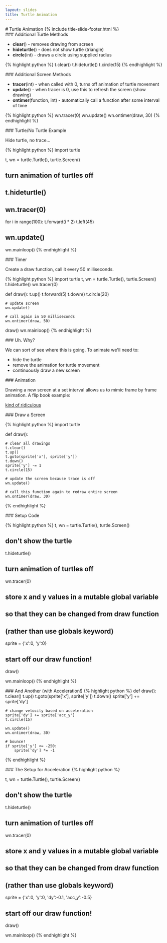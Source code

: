 ```yaml
---
layout: slides
title: Turtle Animation 
---
```

<section markdown="block" class="title-slide">
# Turtle Animation
{% include title-slide-footer.html %}
</section>

<section markdown="block">
### Additional Turtle Methods

* __clear__() - removes drawing from screen
* __hideturtle__() - does not show turtle (triangle)
* __circle__(int) - draws a circle using supplied radius

{% highlight python %}
t.clear()
t.hideturtle()
t.circle(15)
{% endhighlight %}
</section>


<section markdown="block">
### Additional Screen Methods

* __tracer__(int) - when called with 0, turns off animation of turtle movement
* __update__() - when tracer is 0, use this to refresh the screen (show drawing)
* __ontimer__(function, int) - automatically call a function after some interval of time

{% highlight python %}
wn.tracer(0)
wn.update()
wn.ontimer(draw, 30)
{% endhighlight %}
</section>

<section markdown="block">
### Turtle/No Turtle Example

Hide turtle, no trace...

{% highlight python %}
import turtle

t, wn = turtle.Turtle(), turtle.Screen()

# turn animation of turtles off
# t.hideturtle()
# wn.tracer(0)

for i in range(100):
    t.forward(i * 2)
    t.left(45)

# wn.update()
wn.mainloop()
{% endhighlight %}
</section>

<section markdown="block">
### Timer

Create a draw function, call it every 50 milliseconds.

{% highlight python %}
import turtle
t, wn = turtle.Turtle(), turtle.Screen()
t.hideturtle()
wn.tracer(0)

def draw():
    t.up()
    t.forward(5)
    t.down()
    t.circle(20)

    # update screen
    wn.update()
    
    # call again in 50 milliseconds
    wn.ontimer(draw, 50)
draw()
wn.mainloop()
{% endhighlight %}
</section>

<section markdown="block">
### Uh.  Why?

We can sort of see where this is going.  To animate we'll need to:

* hide the turtle
* remove the animation for turtle movement
* continuously draw a new screen
</section>

<section markdown="block">
### Animation

Drawing a new screen at a set interval allows us to mimic frame by frame animation.  A flip book example:

[kind of ridiculous](http://www.youtube.com/watch?v=GTAhvKoF948)

</section>

<section markdown="block">
### Draw a Screen

{% highlight python %}
import turtle

def draw():

    # clear all drawings
    t.clear()
    t.up()
    t.goto(sprite['x'], sprite['y'])
    t.down()
    sprite['y'] -= 1
    t.circle(15)

    # update the screen because trace is off
    wn.update()

    # call this function again to redraw entire screen
    wn.ontimer(draw, 30)
{% endhighlight %}
</section>

<section markdown="block">
### Setup Code

{% highlight python %}
t, wn = turtle.Turtle(), turtle.Screen()

# don't show the turtle
t.hideturtle()

# turn animation of turtles off
wn.tracer(0)

# store x and y values in a mutable global variable
# so that they can be changed from draw function
# (rather than use globals keyword)
sprite = {'x':0, 'y':0}

# start off our draw function!
draw()

wn.mainloop()
{% endhighlight %}
</section>

<section markdown="block">
### And Another (with Acceleration!)
{% highlight python %}
def draw():
    t.clear()
    t.up()
    t.goto(sprite['x'], sprite['y'])
    t.down()
    sprite['y'] += sprite['dy']

    # change velocity based on acceleration
    sprite['dy'] += sprite['acc_y']
    t.circle(15)

    wn.update()
    wn.ontimer(draw, 30)
    
    # bounce!
    if sprite['y'] <= -250:
        sprite['dy'] *= -1
{% endhighlight %}
</section>

<section markdown="block">
### The Setup for Acceleration
{% highlight python %}
        
t, wn = turtle.Turtle(), turtle.Screen()

# don't show the turtle
t.hideturtle()

# turn animation of turtles off
wn.tracer(0)

# store x and y values in a mutable global variable
# so that they can be changed from draw function
# (rather than use globals keyword)
sprite = {'x':0, 'y':0, 'dy':-0.1, 'acc_y':-0.5}

# start off our draw function!
draw()

wn.mainloop()
{% endhighlight %}
</section>
